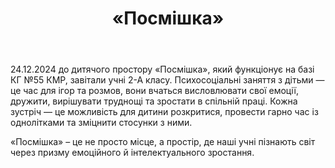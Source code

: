﻿---
title: «Посмішка»
---

24.12.2024 до дитячого простору «Посмішка», який функціонує на базі КГ №55 КМР, завітали учні 2-А класу. Психосоціальні заняття з дітьми — це час для ігор та розмов, вони вчаться висловлювати свої емоції, дружити, вирішувати труднощі та зростати в спільній праці. Кожна зустріч — це можливість для дитини розкритися, провести гарно час із однолітками та зміцнити стосунки з ними.

«Посмішка» – це не просто місце, а простір, де наші учні пізнають світ через призму емоційного й інтелектуального зростання.

<slideshow />